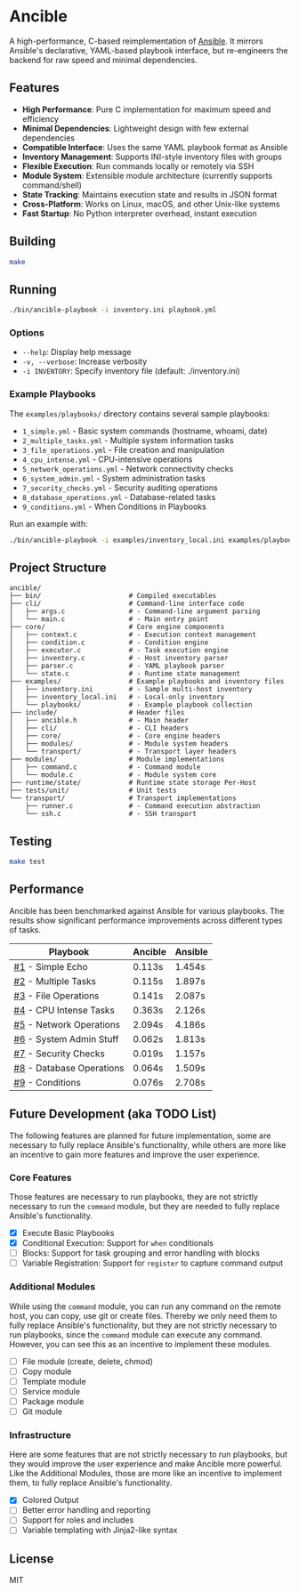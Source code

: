 # Ancible

A high-performance, C-based reimplementation of [Ansible](https://www.redhat.com/en/ansible-collaborative). It mirrors Ansible's declarative, YAML-based playbook interface, but re-engineers the backend for raw speed and minimal dependencies.

## Features

- **High Performance**: Pure C implementation for maximum speed and efficiency
- **Minimal Dependencies**: Lightweight design with few external dependencies
- **Compatible Interface**: Uses the same YAML playbook format as Ansible
- **Inventory Management**: Supports INI-style inventory files with groups
- **Flexible Execution**: Run commands locally or remotely via SSH
- **Module System**: Extensible module architecture (currently supports command/shell)
- **State Tracking**: Maintains execution state and results in JSON format
- **Cross-Platform**: Works on Linux, macOS, and other Unix-like systems
- **Fast Startup**: No Python interpreter overhead, instant execution

## Building

```bash
make
```

## Running

```bash
./bin/ancible-playbook -i inventory.ini playbook.yml
```

### Options

- `--help`: Display help message
- `-v, --verbose`: Increase verbosity
- `-i INVENTORY`: Specify inventory file (default: ./inventory.ini)

### Example Playbooks

The `examples/playbooks/` directory contains several sample playbooks:

- `1_simple.yml` - Basic system commands (hostname, whoami, date)
- `2_multiple_tasks.yml` - Multiple system information tasks
- `3_file_operations.yml` - File creation and manipulation
- `4_cpu_intense.yml` - CPU-intensive operations
- `5_network_operations.yml` - Network connectivity checks
- `6_system_admin.yml` - System administration tasks
- `7_security_checks.yml` - Security auditing operations
- `8_database_operations.yml` - Database-related tasks
- `9_conditions.yml` - When Conditions in Playbooks

Run an example with:

```bash
./bin/ancible-playbook -i examples/inventory_local.ini examples/playbooks/1_simple.yml
```

## Project Structure

```
ancible/
├── bin/                      # Compiled executables
├── cli/                      # Command-line interface code
│   ├── args.c                # - Command-line argument parsing
│   └── main.c                # - Main entry point
├── core/                     # Core engine components
│   ├── context.c             # - Execution context management
│   ├── condition.c           # - Condition engine
│   ├── executor.c            # - Task execution engine
│   ├── inventory.c           # - Host inventory parser
│   ├── parser.c              # - YAML playbook parser
│   └── state.c               # - Runtime state management
├── examples/                 # Example playbooks and inventory files
│   ├── inventory.ini         # - Sample multi-host inventory
│   ├── inventory_local.ini   # - Local-only inventory
│   └── playbooks/            # - Example playbook collection
├── include/                  # Header files
│   ├── ancible.h             # - Main header
│   ├── cli/                  # - CLI headers
│   ├── core/                 # - Core engine headers
│   ├── modules/              # - Module system headers
│   └── transport/            # - Transport layer headers
├── modules/                  # Module implementations
│   ├── command.c             # - Command module
│   └── module.c              # - Module system core
├── runtime/state/            # Runtime state storage Per-Host
├── tests/unit/               # Unit tests
└── transport/                # Transport implementations
    ├── runner.c              # - Command execution abstraction
    └── ssh.c                 # - SSH transport
```

## Testing

```bash
make test
```

## Performance

Ancible has been benchmarked against Ansible for various playbooks. The results show significant performance improvements across different types of tasks.

| Playbook                                                                    | Ancible | Ansible | 
|-----------------------------------------------------------------------------|---------|---------| 
| [#1](./examples/playbooks/1_simple.yml) -               Simple Echo         | 0.113s  | 1.454s  | 
| [#2](./examples/playbooks/2_multiple_tasks.yml) -       Multiple Tasks      | 0.115s  | 1.897s  | 
| [#3](./examples/playbooks/3_file_operations.yml) -      File Operations     | 0.141s  | 2.087s  | 
| [#4](./examples/playbooks/4_cpu_intense.yml) -          CPU Intense Tasks   | 0.363s  | 2.126s  | 
| [#5](./examples/playbooks/5_network_operations.yml) -   Network Operations  | 2.094s  | 4.186s  | 
| [#6](./examples/playbooks/6_system_admin.yml) -         System Admin Stuff  | 0.062s  | 1.813s  | 
| [#7](./examples/playbooks/7_security_checks.yml) -      Security Checks     | 0.019s  | 1.157s  | 
| [#8](./examples/playbooks/8_database_operations.yml) -  Database Operations | 0.064s  | 1.509s  | 
| [#9](./examples/playbooks/9_conditions.yml) -           Conditions          | 0.076s  | 2.708s  | 

## Future Development (aka TODO List)

The following features are planned for future implementation, some are necessary to fully replace Ansible's functionality, while others are more like an incentive to gain more features and improve the user experience.

### Core Features

Those features are necessary to run playbooks, they are not strictly necessary to run the `command` module, but they are needed to fully replace Ansible's functionality.

- [x] Execute Basic Playbooks
- [x] Conditional Execution: Support for `when` conditionals
- [ ] Blocks: Support for task grouping and error handling with blocks
- [ ] Variable Registration: Support for `register` to capture command output

### Additional Modules

While using the `command` module, you can run any command on the remote host, you can copy, use git or create files. Thereby we only need them to fully replace Ansible's functionality, but they are not strictly necessary to run playbooks, since the `command` module can execute any command. However, you can see this as an incentive to implement these modules.

- [ ] File module (create, delete, chmod)
- [ ] Copy module
- [ ] Template module
- [ ] Service module
- [ ] Package module
- [ ] Git module

### Infrastructure

Here are some features that are not strictly necessary to run playbooks, but they would improve the user experience and make Ancible more powerful. Like the Additional Modules, those are more like an incentive to implement them, to fully replace Ansible's functionality.

- [x] Colored Output
- [ ] Better error handling and reporting
- [ ] Support for roles and includes
- [ ] Variable templating with Jinja2-like syntax

## License

MIT
